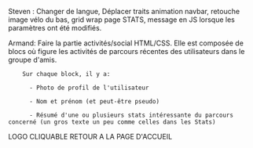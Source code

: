 Steven : Changer de langue, Déplacer traits animation navbar, retouche image vélo du bas, grid wrap page STATS, message en JS lorsque les paramètres ont été modifiés.

Armand: Faire la partie activités/social HTML/CSS.
        Elle est composée de blocs où figure les activités de parcours récentes des utilisateurs dans le groupe d'amis.
        
        Sur chaque block, il y a:
        
          - Photo de profil de l'utilisateur 
          
          - Nom et prénom (et peut-être pseudo)
          
          - Résumé d'une ou plusieurs stats intéressante du parcours concerné (un gros texte un peu comme celles dans les Stats)

LOGO CLIQUABLE RETOUR A LA PAGE D'ACCUEIL
